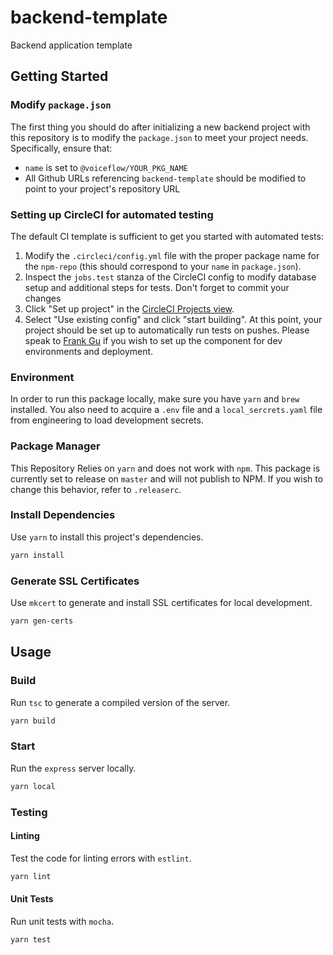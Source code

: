 # backend-template

Backend application template 

## Getting Started

### Modify `package.json`
The first thing you should do after initializing a new backend project with this repository is to modify the `package.json` to meet your project needs. 
Specifically, ensure that: 
- `name` is set to `@voiceflow/YOUR_PKG_NAME`
- All Github URLs referencing `backend-template` should be modified to point to your project's repository URL

### Setting up CircleCI for automated testing
The default CI template is sufficient to get you started with automated tests:
1. Modify the `.circleci/config.yml` file with the proper package name for the `npm-repo` (this should correspond to your `name` in `package.json`).
2. Inspect the `jobs.test` stanza of the CircleCI config to modify database setup and additional steps for tests. Don't forget to commit your changes
3. Click "Set up project" in the [CircleCI Projects view](https://app.circleci.com/projects/project-dashboard/github/voiceflow/).
4. Select "Use existing config" and click "start building". 
At this point, your project should be set up to automatically run tests on pushes. Please speak to [Frank Gu](frank@voiceflow.com) if you wish to set up the component for dev environments and deployment. 

### Environment

In order to run this package locally, make sure you have `yarn` and `brew` installed.
You also need to acquire a `.env` file and a `local_sercrets.yaml` file from engineering to load development secrets.

### Package Manager

This Repository Relies on `yarn` and does not work with `npm`. This package is currently set to release on `master` and will not publish to NPM.
If you wish to change this behavior, refer to `.releaserc`.

### Install Dependencies

Use `yarn` to install this project's dependencies.

```sh
yarn install
```

### Generate SSL Certificates

Use `mkcert` to generate and install SSL certificates for local development.

```sh
yarn gen-certs
```

## Usage

### Build

Run `tsc` to generate a compiled version of the server.

```sh
yarn build
```

### Start

Run the `express` server locally.

```sh
yarn local
```

### Testing

#### Linting

Test the code for linting errors with `estlint`.

```sh
yarn lint
```

#### Unit Tests

Run unit tests with `mocha`.

```sh
yarn test
```